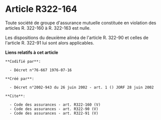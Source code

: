 # Article R322-164

Toute société de groupe d'assurance mutuelle constituée en violation des articles R. 322-160 à R. 322-163 est nulle. 

Les dispositions du deuxième alinéa de l'article R. 322-90 et celles de l'article R. 322-91 lui sont alors applicables.

**Liens relatifs à cet article**

	**Codifié par**:

	  - Décret n°76-667 1976-07-16

	**Créé par**:

	  - Décret n°2002-943 du 26 juin 2002 - art. 1 () JORF 28 juin 2002

	**Cite**:

	  - Code des assurances - art. R322-160 (V)
	  - Code des assurances - art. R322-90 (V)
	  - Code des assurances - art. R322-91 (V)
